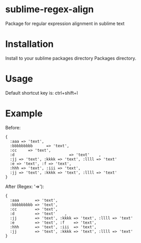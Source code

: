 sublime-regex-align
=====================

Package for regular expression alignment in sublime text

Installation
===============

Install to your sublime packages directory Packages directory.

Usage
========

Default shortcut key is:
    ctrl+shift+l

Example
==========

Before:
```
{
  :aaa => 'text',
  :bbbbbbbbb      => 'text',
  :cc     => 'text',
  :d                        => 'text'    ,
  :jj => 'text', :kkkk => 'text', :llll => 'text'
  :e => 'text', :f => 'text',
  :hhh => 'text', :iii => 'text',
  :jj => 'text', :kkkk => 'text', :llll => 'text'
}
```
After (Regex: '=>'):
```
{
  :aaa       => 'text',
  :bbbbbbbbb => 'text',
  :cc        => 'text',
  :d         => 'text'    ,
  :jj        => 'text', :kkkk => 'text', :llll => 'text'
  :e         => 'text', :f    => 'text',
  :hhh       => 'text', :iii  => 'text',
  :jj        => 'text', :kkkk => 'text', :llll => 'text'
}
```

